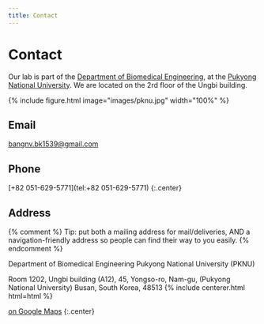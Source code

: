 ```yaml
---
title: Contact
---
```


# <i class="fas fa-envelope"></i>Contact

Our lab is part of the [Department of Biomedical Engineering](https://www.pknu.ac.kr/eng/118), at the [Pukyong National University](https://www.pknu.ac.kr/main).
We are located on the 2rd floor of the Ungbi building.

{% include figure.html image="images/pknu.jpg" width="100%" %}

<!-- section break -->

## <i class="fas fa-envelope"></i>Email

<style type="text/css">
   span.codedirection { unicode-bidi:bidi-override; direction: rtl; }
</style>

<a href="mailto:bangnv.bk5139@gmail.com">
  <span class="codedirection">moc.liamg@9351kb.vngnab</span>
</a>

<!-- section break -->

## <i class="fas fa-phone"></i>Phone

[+82 051-629-5771](tel:+82 051-629-5771)
{:.center}

<!-- section break -->

## <i class="fas fa-address-card"></i>Address

{% comment %}
Tip: put both a mailing address for mail/deliveries, AND a navigation-friendly address so people can find their way to you easily.
{% endcomment %}

Department of Biomedical Engineering
Pukyong National University (PKNU)

Room 1202, Ungbi building (A12),
45, Yongso-ro, Nam-gu, (Pukyong National University)
Busan, South Korea, 48513
{% include centerer.html html=html %}

[<i class="fas fa-external-link-alt"></i> on Google Maps](https://www.google.com/maps?rlz=1C1GCER_en&um=1&ie=UTF-8&fb=1&gl=kr&sa=X&geocode=KR2fN91q7Gg1MbEFhMSgzbwy&daddr=Busan,+Nam-gu,+Yongso-ro,+45)
{:.center}
